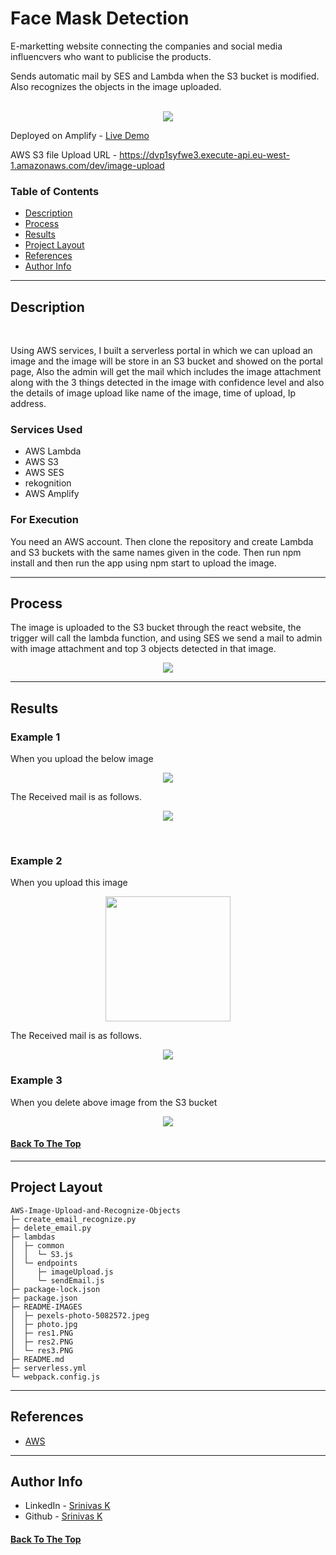 # Face Mask Detection
E-marketting website connecting the companies and social media influencvers who want to publicise the products.

Sends automatic mail by SES and Lambda when the S3 bucket is modified. Also recognizes the objects in the image uploaded.     
<br>

<p align="center">
  <img  src="README-IMAGES\res3.PNG" >  
</p>

Deployed on Amplify - [Live Demo](https://master.d1i2p3fuorz4wv.amplifyapp.com/)

AWS S3 file Upload URL -
https://dvp1syfwe3.execute-api.eu-west-1.amazonaws.com/dev/image-upload


### Table of Contents

- [Description](#description)
- [Process](#analysis)
- [Results](#results)
- [Project Layout](#project-layout)
- [References](#references)
- [Author Info](#author-info)

---

## Description

<br>

Using AWS services, I built a serverless portal in which we can upload an image and the image will be store in an S3 bucket and showed on the portal page, Also the admin will get the mail which includes the image attachment along with the 3 things detected in the image with confidence level and also the details of image upload like name of the image, time of upload, Ip address.  

### Services Used

- AWS Lambda
- AWS S3
- AWS SES
- rekognition
- AWS Amplify

### For Execution
You need an AWS account. Then clone the repository and create Lambda and S3 buckets with the same names given in the code. Then run npm install and then run the app using npm start to upload the image.

---

## Process

The image is uploaded to the S3 bucket through the react website, the trigger will call the lambda function, and using SES we send a mail to admin with image attachment and top 3 objects detected in that image.
<br>

<p align="center">
  <img  src="README-IMAGES\Process-1.png" >  
</p>

---

## Results
### Example 1
When you upload the below image
<p align="center">
  <img  src="README-IMAGES\photo.jpg" >  
</p>
The Received mail is as follows. 
<p align="center">
  <img  src="README-IMAGES\res2.PNG" >  
</p>
<br>

### Example 2
When you upload this image
<p align="center">
  <img  src="README-IMAGES\pexels-photo-5082572.jpeg" height="200" >  
</p>
The Received mail is as follows. 
<p align="center">
  <img  src="README-IMAGES\res1.PNG" >  
</p>

### Example 3
When you delete above image from the S3 bucket
<p align="center">
  <img  src="README-IMAGES\delete_result.PNG" >  
</p>


#### [Back To The Top](#AWS-Image-Upload-and-Recognize-Objects)

---

## Project Layout

```
AWS-Image-Upload-and-Recognize-Objects
├─ create_email_recognize.py
├─ delete_email.py
├─ lambdas
│  ├─ common
│  │  └─ S3.js
│  └─ endpoints
│     ├─ imageUpload.js
│     └─ sendEmail.js
├─ package-lock.json
├─ package.json
├─ README-IMAGES
│  ├─ pexels-photo-5082572.jpeg
│  ├─ photo.jpg
│  ├─ res1.PNG
│  ├─ res2.PNG
│  └─ res3.PNG
├─ README.md
├─ serverless.yml
└─ webpack.config.js

```

---

## References

- [AWS](https://aws.amazon.com/)

---

## Author Info

- LinkedIn - [Srinivas K](https://www.linkedin.com/in/srinivas-konduri/)
- Github - [Srinivas K](https://github.com/srinivaskool)

#### [Back To The Top](#AWS-Image-Upload-and-Recognize-Objects)


